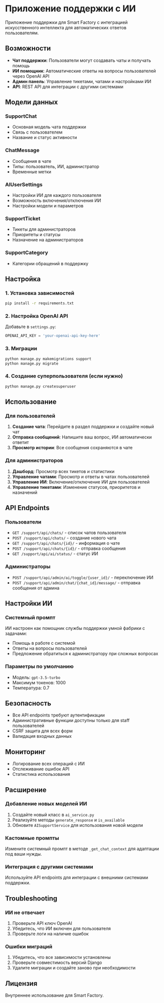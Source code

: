 # Приложение поддержки с ИИ

Приложение поддержки для Smart Factory с интеграцией искусственного интеллекта для автоматических ответов пользователям.

## Возможности

- **Чат поддержки**: Пользователи могут создавать чаты и получать помощь
- **ИИ помощник**: Автоматические ответы на вопросы пользователей через OpenAI API
- **Админ панель**: Управление тикетами, чатами и настройками ИИ
- **API**: REST API для интеграции с другими системами

## Модели данных

### SupportChat
- Основная модель чата поддержки
- Связь с пользователем
- Название и статус активности

### ChatMessage
- Сообщения в чате
- Типы: пользователь, ИИ, администратор
- Временные метки

### AIUserSettings
- Настройки ИИ для каждого пользователя
- Возможность включения/отключения ИИ
- Настройки модели и параметров

### SupportTicket
- Тикеты для администраторов
- Приоритеты и статусы
- Назначение на администраторов

### SupportCategory
- Категории обращений в поддержку

## Настройка

### 1. Установка зависимостей

```bash
pip install -r requirements.txt
```

### 2. Настройка OpenAI API

Добавьте в `settings.py`:

```python
OPENAI_API_KEY = 'your-openai-api-key-here'
```

### 3. Миграции

```bash
python manage.py makemigrations support
python manage.py migrate
```

### 4. Создание суперпользователя (если нужно)

```bash
python manage.py createsuperuser
```

## Использование

### Для пользователей

1. **Создание чата**: Перейдите в раздел поддержки и создайте новый чат
2. **Отправка сообщений**: Напишите ваш вопрос, ИИ автоматически ответит
3. **Просмотр истории**: Все сообщения сохраняются в чате

### Для администраторов

1. **Дашборд**: Просмотр всех тикетов и статистики
2. **Управление чатами**: Просмотр и ответы в чатах пользователей
3. **Управление ИИ**: Включение/отключение ИИ для пользователей
4. **Управление тикетами**: Изменение статусов, приоритетов и назначений

## API Endpoints

### Пользователи
- `GET /support/api/chats/` - список чатов пользователя
- `POST /support/api/chats/` - создание нового чата
- `GET /support/api/chats/{id}/` - информация о чате
- `POST /support/api/chats/{id}/` - отправка сообщения
- `GET /support/api/ai/status/` - статус ИИ

### Администраторы
- `POST /support/api/admin/ai/toggle/{user_id}/` - переключение ИИ
- `POST /support/api/admin/chat/{chat_id}/message/` - отправка сообщения от админа

## Настройки ИИ

### Системный промпт
ИИ настроен как помощник службы поддержки умной фабрики с задачами:
- Помощь в работе с системой
- Ответы на вопросы пользователей
- Предложение обратиться к администратору при сложных вопросах

### Параметры по умолчанию
- Модель: `gpt-3.5-turbo`
- Максимум токенов: 1000
- Температура: 0.7

## Безопасность

- Все API endpoints требуют аутентификации
- Административные функции доступны только для staff пользователей
- CSRF защита для всех форм
- Валидация входных данных

## Мониторинг

- Логирование всех операций с ИИ
- Отслеживание ошибок API
- Статистика использования

## Расширение

### Добавление новых моделей ИИ
1. Создайте новый класс в `ai_service.py`
2. Реализуйте методы `generate_response` и `is_available`
3. Обновите `AISupportService` для использования новой модели

### Кастомные промпты
Измените системный промпт в методе `_get_chat_context` для адаптации под ваши нужды.

### Интеграция с другими системами
Используйте API endpoints для интеграции с внешними системами поддержки.

## Troubleshooting

### ИИ не отвечает
1. Проверьте API ключ OpenAI
2. Убедитесь, что ИИ включен для пользователя
3. Проверьте логи на наличие ошибок

### Ошибки миграций
1. Убедитесь, что все зависимости установлены
2. Проверьте совместимость версий Django
3. Удалите миграции и создайте заново при необходимости

## Лицензия

Внутреннее использование для Smart Factory. 